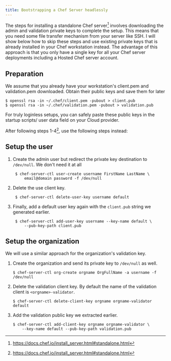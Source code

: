 ```yaml
---
title: Bootstrapping a Chef Server headlessly
---
```


The steps for installing a standalone Chef server[^1] involves downloading the
admin and validation private keys to complete the setup. This means that you
need some file transfer mechanism from your server like SSH.  I will show below
how to skip these steps and use existing private keys that is already installed
in your Chef workstation instead.  The advantage of this approach is that you
only have a single key for all your Chef server deployments including a Hosted
Chef server account.

## Preparation

We assume that you already have your workstation's client.pem and validation.pem
downloaded. Obtain their public keys and save them for later

    $ openssl rsa -in ~/.chef/client.pem -pubout > client.pub
    $ openssl rsa -in ~/.chef/validation.pem -pubout > validation.pub

For truly loginless setups, you can safely paste these public keys in the
   startup scripts/ user data field on your Cloud provider.

After following steps 1-4[^1], use the following steps instead:

## Setup the user

1. Create the admin user but redirect the private key destination to
   `/dev/null`.  We don't need it at all

        $ chef-server-ctl user-create username FirstName LastName \
            email@domain password -f /dev/null

2. Delete the use client key.

        $ chef-server-ctl delete-user-key username default

3. Finally, add a default user key again with the `client.pub` string we generated
   earlier. 

        $ chef-server-ctl add-user-key username --key-name default \
            --pub-key-path client.pub


## Setup the organization

We will use a similar approach for the organization's validation key.

1.  Create the organization and send its private key to `/dev/null` as well.

        $ chef-server-ctl org-create orgname OrgFullName -a username -f /dev/null

2.  Delete the validation client key. By default the name of the validation
    client is `<orgname>-validator`.

        $ chef-server-ctl delete-client-key orgname orgname-validator default

3.  Add the validation public key we extracted earlier.

        $ chef-server-ctl add-client-key orgname orgname-validator \
            --key-name default --pub-key-path validation.pub

[^1]: <https://docs.chef.io/install_server.html#standalone.html>
